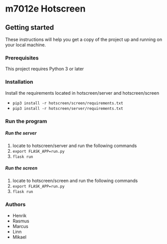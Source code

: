 # m7012e Hotscreen

## Getting started
These instructions will help you get a copy of the project up and running on your local machine.

### Prerequisites
This project requires Python 3 or later

### Installation
Install the requirements located in hotscreen/server and hotscreen/screen
* `pip3 install -r hotscreen/screen/requirements.txt`
* `pip3 install -r hotscreen/server/requirements.txt`

### Run the program
##### Run the server
1. locate to hotscreen/server and run the following commands
2. `export FLASK_APP=run.py`
3. `flask run`

##### Run the screen
1. locate to hotscreen/screen and run the following commands
2. `export FLASK_APP=run.py`
3. `flask run`

### Authors
* Henrik
* Rasmus
* Marcus
* Linn
* Mikael
